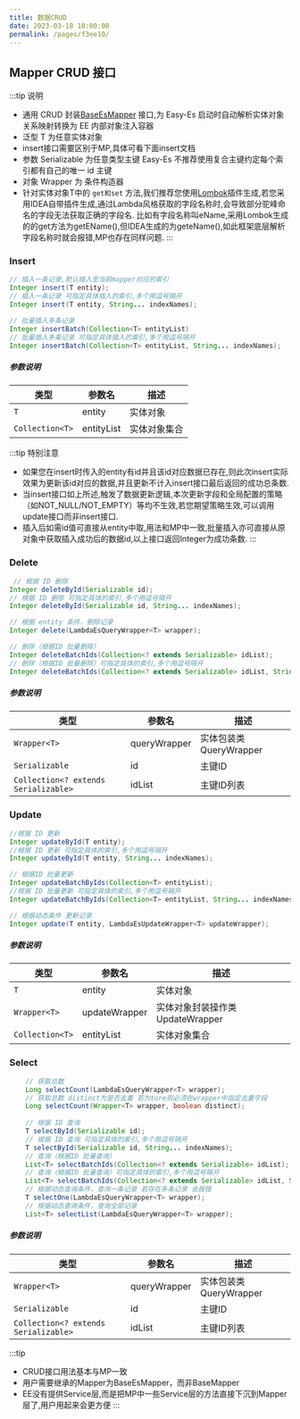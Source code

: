 ```yaml
---
title: 数据CRUD
date: 2023-03-18 10:00:00
permalink: /pages/f3ee10/
---
```

## Mapper CRUD 接口

:::tip 说明
- 通用 CRUD 封装[BaseEsMapper](https://gitee.com/dromara/easy-es/blob/master/easy-es-core/src/main/java/cn/easyes/core/conditions/interfaces/BaseEsMapper.java) 接口,为 Easy-Es 启动时自动解析实体对象关系映射转换为 EE 内部对象注入容器
- 泛型 T 为任意实体对象
- insert接口需要区别于MP,具体可看下面insert文档
- 参数 Serializable 为任意类型主键 Easy-Es 不推荐使用复合主键约定每个索引都有自己的唯一 id 主键
- 对象 Wrapper 为 条件构造器
- 针对实体对象T中的 `get和set` 方法,我们推荐您使用[Lombok](https://projectlombok.org/)插件生成,若您采用IDEA自带插件生成,通过Lambda风格获取的字段名称时,会导致部分驼峰命名的字段无法获取正确的字段名.
比如有字段名称叫eName,采用Lombok生成的的get方法为getEName(),但IDEA生成的为geteName(),如此框架底层解析字段名称时就会报错,MP也存在同样问题.
:::
  
### Insert

```java
// 插入一条记录,默认插入至当前mapper对应的索引
Integer insert(T entity);
// 插入一条记录 可指定具体插入的索引,多个用逗号隔开
Integer insert(T entity, String... indexNames);

// 批量插入多条记录
Integer insertBatch(Collection<T> entityList)
// 批量插入多条记录 可指定具体插入的索引,多个用逗号隔开 
Integer insertBatch(Collection<T> entityList, String... indexNames);
```

##### 参数说明
| 类型 | 参数名 | 描述 |
| --- | --- | --- |
| `T` | entity | 实体对象 |
| `Collection<T>` | entityList | 实体对象集合 |

:::tip 特别注意
- 如果您在insert时传入的entity有id并且该id对应数据已存在,则此次insert实际效果为更新该id对应的数据,并且更新不计入insert接口最后返回的成功总条数.
- 当insert接口如上所述,触发了数据更新逻辑,本次更新字段和全局配置的策略（如NOT_NULL/NOT_EMPTY）等均不生效,若您期望策略生效,可以调用update接口而非insert接口.
- 插入后如需id值可直接从entity中取,用法和MP中一致,批量插入亦可直接从原对象中获取插入成功后的数据id,以上接口返回Integer为成功条数.
:::

### Delete

```java
 // 根据 ID 删除
Integer deleteById(Serializable id);
// 根据 ID 删除 可指定具体的索引,多个用逗号隔开 
Integer deleteById(Serializable id, String... indexNames);

// 根据 entity 条件，删除记录
Integer delete(LambdaEsQueryWrapper<T> wrapper);

// 删除（根据ID 批量删除）
Integer deleteBatchIds(Collection<? extends Serializable> idList);
// 删除（根据ID 批量删除）可指定具体的索引,多个用逗号隔开 
Integer deleteBatchIds(Collection<? extends Serializable> idList, String... indexNames);
```
##### 参数说明
| 类型 | 参数名 | 描述 |
| --- | --- | --- |
| `Wrapper<T>` | queryWrapper | 实体包装类 QueryWrapper |
| `Serializable` | id | 主键ID |
| `Collection<? extends Serializable>` | idList | 主键ID列表 |

### Update

```java
//根据 ID 更新
Integer updateById(T entity);
//根据 ID 更新 可指定具体的索引,多个用逗号隔开 
Integer updateById(T entity, String... indexNames);

// 根据ID 批量更新
Integer updateBatchByIds(Collection<T> entityList);
//根据 ID 批量更新 可指定具体的索引,多个用逗号隔开 
Integer updateBatchByIds(Collection<T> entityList, String... indexNames);

// 根据动态条件 更新记录
Integer update(T entity, LambdaEsUpdateWrapper<T> updateWrapper);
```

##### 参数说明
| 类型 | 参数名 | 描述 |
| --- | --- | --- |
| `T` | entity | 实体对象 |
| `Wrapper<T>` | updateWrapper | 实体对象封装操作类 UpdateWrapper |
| `Collection<T>` | entityList | 实体对象集合 |

### Select

```java
	// 获取总数
    Long selectCount(LambdaEsQueryWrapper<T> wrapper);
    // 获取总数 distinct为是否去重 若为ture则必须在wrapper中指定去重字段
    Long selectCount(Wrapper<T> wrapper, boolean distinct);
    
 	// 根据 ID 查询 
    T selectById(Serializable id);
    // 根据 ID 查询 可指定具体的索引,多个用逗号隔开 
    T selectById(Serializable id, String... indexNames);
	// 查询（根据ID 批量查询）
    List<T> selectBatchIds(Collection<? extends Serializable> idList);
    // 查询（根据ID 批量查询）可指定具体的索引,多个用逗号隔开 
    List<T> selectBatchIds(Collection<? extends Serializable> idList, String... indexNames);
	// 根据动态查询条件，查询一条记录 若存在多条记录 会报错
    T selectOne(LambdaEsQueryWrapper<T> wrapper);
    // 根据动态查询条件，查询全部记录
    List<T> selectList(LambdaEsQueryWrapper<T> wrapper);
```

##### 参数说明
| 类型 | 参数名 | 描述 |
| --- | --- | --- |
| `Wrapper<T>` | queryWrapper | 实体包装类 QueryWrapper |
| `Serializable` | id | 主键ID |
| `Collection<? extends Serializable>` | idList | 主键ID列表 |

:::tip
- CRUD接口用法基本与MP一致
- 用户需要继承的Mapper为BaseEsMapper，而非BaseMapper
- EE没有提供Service层,而是把MP中一些Service层的方法直接下沉到Mapper层了,用户用起来会更方便
:::


 
